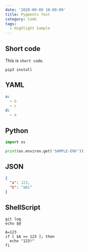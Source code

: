 ```yaml
---
date: '2020-09-09 10:00:00'
title: Pygments Test
category: Code
tags:
  - Highlight Sample
---
```


## Short code

This is `short code`.

`pip3 install `

## YAML

```yaml
a:
  - b
  - c
d:
  - e
```

## Python

```python
import os

print(os.environ.get('SAMPLE-ENV'))

```

## JSON

```json
{
  "a": 123,
  "b": "abc"
}
```

## ShellScript

```shell
git log
echo $@

A=123
if [ $A == 123 ]; then
  echo "123!"
fi
```

##
